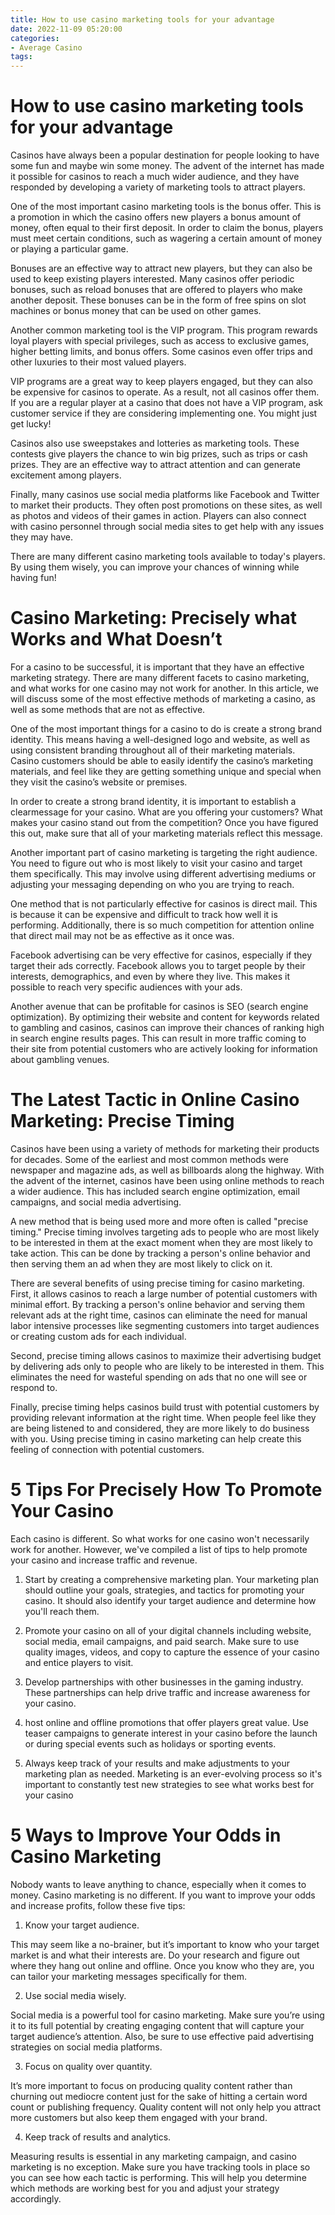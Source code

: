 ```yaml
---
title: How to use casino marketing tools for your advantage 
date: 2022-11-09 05:20:00
categories:
- Average Casino
tags:
---
```



#  How to use casino marketing tools for your advantage 

Casinos have always been a popular destination for people looking to have some fun and maybe win some money. The advent of the internet has made it possible for casinos to reach a much wider audience, and they have responded by developing a variety of marketing tools to attract players.

One of the most important casino marketing tools is the bonus offer. This is a promotion in which the casino offers new players a bonus amount of money, often equal to their first deposit. In order to claim the bonus, players must meet certain conditions, such as wagering a certain amount of money or playing a particular game.

Bonuses are an effective way to attract new players, but they can also be used to keep existing players interested. Many casinos offer periodic bonuses, such as reload bonuses that are offered to players who make another deposit. These bonuses can be in the form of free spins on slot machines or bonus money that can be used on other games.

Another common marketing tool is the VIP program. This program rewards loyal players with special privileges, such as access to exclusive games, higher betting limits, and bonus offers. Some casinos even offer trips and other luxuries to their most valued players.

 VIP programs are a great way to keep players engaged, but they can also be expensive for casinos to operate. As a result, not all casinos offer them. If you are a regular player at a casino that does not have a VIP program, ask customer service if they are considering implementing one. You might just get lucky!

Casinos also use sweepstakes and lotteries as marketing tools. These contests give players the chance to win big prizes, such as trips or cash prizes. They are an effective way to attract attention and can generate excitement among players.

Finally, many casinos use social media platforms like Facebook and Twitter to market their products. They often post promotions on these sites, as well as photos and videos of their games in action. Players can also connect with casino personnel through social media sites to get help with any issues they may have.

There are many different casino marketing tools available to today's players. By using them wisely, you can improve your chances of winning while having fun!

#  Casino Marketing: Precisely what Works and What Doesn’t 

For a casino to be successful, it is important that they have an effective marketing strategy. There are many different facets to casino marketing, and what works for one casino may not work for another. In this article, we will discuss some of the most effective methods of marketing a casino, as well as some methods that are not as effective.

One of the most important things for a casino to do is create a strong brand identity. This means having a well-designed logo and website, as well as using consistent branding throughout all of their marketing materials. Casino customers should be able to easily identify the casino’s marketing materials, and feel like they are getting something unique and special when they visit the casino’s website or premises.

In order to create a strong brand identity, it is important to establish a clearmessage for your casino. What are you offering your customers? What makes your casino stand out from the competition? Once you have figured this out, make sure that all of your marketing materials reflect this message.

Another important part of casino marketing is targeting the right audience. You need to figure out who is most likely to visit your casino and target them specifically. This may involve using different advertising mediums or adjusting your messaging depending on who you are trying to reach.

One method that is not particularly effective for casinos is direct mail. This is because it can be expensive and difficult to track how well it is performing. Additionally, there is so much competition for attention online that direct mail may not be as effective as it once was.

Facebook advertising can be very effective for casinos, especially if they target their ads correctly. Facebook allows you to target people by their interests, demographics, and even by where they live. This makes it possible to reach very specific audiences with your ads.

Another avenue that can be profitable for casinos is SEO (search engine optimization). By optimizing their website and content for keywords related to gambling and casinos, casinos can improve their chances of ranking high in search engine results pages. This can result in more traffic coming to their site from potential customers who are actively looking for information about gambling venues.

#  The Latest Tactic in Online Casino Marketing: Precise Timing 
Casinos have been using a variety of methods for marketing their products for decades. Some of the earliest and most common methods were newspaper and magazine ads, as well as billboards along the highway. With the advent of the internet, casinos have been using online methods to reach a wider audience. This has included search engine optimization, email campaigns, and social media advertising.

A new method that is being used more and more often is called "precise timing." Precise timing involves targeting ads to people who are most likely to be interested in them at the exact moment when they are most likely to take action. This can be done by tracking a person's online behavior and then serving them an ad when they are most likely to click on it.

There are several benefits of using precise timing for casino marketing. First, it allows casinos to reach a large number of potential customers with minimal effort. By tracking a person's online behavior and serving them relevant ads at the right time, casinos can eliminate the need for manual labor intensive processes like segmenting customers into target audiences or creating custom ads for each individual.

Second, precise timing allows casinos to maximize their advertising budget by delivering ads only to people who are likely to be interested in them. This eliminates the need for wasteful spending on ads that no one will see or respond to.

Finally, precise timing helps casinos build trust with potential customers by providing relevant information at the right time. When people feel like they are being listened to and considered, they are more likely to do business with you. Using precise timing in casino marketing can help create this feeling of connection with potential customers.

#  5 Tips For Precisely How To Promote Your Casino 

Each casino is different. So what works for one casino won't necessarily work for another. However, we've compiled a list of tips to help promote your casino and increase traffic and revenue.

1. Start by creating a comprehensive marketing plan. Your marketing plan should outline your goals, strategies, and tactics for promoting your casino. It should also identify your target audience and determine how you'll reach them.

2. Promote your casino on all of your digital channels including website, social media, email campaigns, and paid search. Make sure to use quality images, videos, and copy to capture the essence of your casino and entice players to visit.

3. Develop partnerships with other businesses in the gaming industry. These partnerships can help drive traffic and increase awareness for your casino.

4. host online and offline promotions that offer players great value. Use teaser campaigns to generate interest in your casino before the launch or during special events such as holidays or sporting events.

5. Always keep track of your results and make adjustments to your marketing plan as needed. Marketing is an ever-evolving process so it's important to constantly test new strategies to see what works best for your casino

#  5 Ways to Improve Your Odds in Casino Marketing

Nobody wants to leave anything to chance, especially when it comes to money. Casino marketing is no different. If you want to improve your odds and increase profits, follow these five tips:

1. Know your target audience.

This may seem like a no-brainer, but it’s important to know who your target market is and what their interests are. Do your research and figure out where they hang out online and offline. Once you know who they are, you can tailor your marketing messages specifically for them.

2. Use social media wisely.

Social media is a powerful tool for casino marketing. Make sure you’re using it to its full potential by creating engaging content that will capture your target audience’s attention. Also, be sure to use effective paid advertising strategies on social media platforms.

3. Focus on quality over quantity.

It’s more important to focus on producing quality content rather than churning out mediocre content just for the sake of hitting a certain word count or publishing frequency. Quality content will not only help you attract more customers but also keep them engaged with your brand.

4. Keep track of results and analytics.

Measuring results is essential in any marketing campaign, and casino marketing is no exception. Make sure you have tracking tools in place so you can see how each tactic is performing. This will help you determine which methods are working best for you and adjust your strategy accordingly.